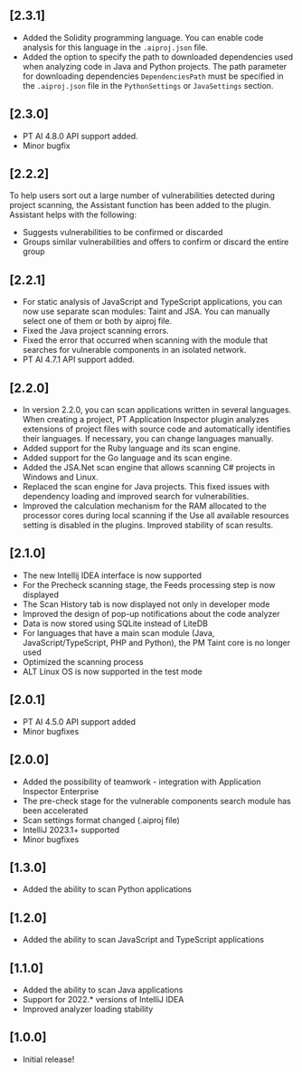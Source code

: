 ## [2.3.1]

- Added the Solidity programming language. You can enable code analysis for this language in the `.aiproj.json` file.
- Added the option to specify the path to downloaded dependencies used when analyzing code in Java and Python projects.
  The path parameter for downloading dependencies `DependenciesPath` must be specified in the `.aiproj.json` file in the
  `PythonSettings` or `JavaSettings` section.

## [2.3.0]

- PT AI 4.8.0 API support added.
- Minor bugfix

## [2.2.2]

To help users sort out a large number of vulnerabilities detected during project scanning, the Assistant function has been added to the plugin.
Assistant helps with the following:
- Suggests vulnerabilities to be confirmed or discarded
- Groups similar vulnerabilities and offers to confirm or discard the entire group

## [2.2.1]

- For static analysis of JavaScript and TypeScript applications, you can now use separate scan modules: Taint and JSA. You can manually select one of them or both by aiproj file.
- Fixed the Java project scanning errors.
- Fixed the error that occurred when scanning with the module that searches for vulnerable components in an isolated network.
- PT AI 4.7.1 API support added.

## [2.2.0]

- In version 2.2.0, you can scan applications written in several languages. When creating a project, PT Application Inspector plugin analyzes extensions of project files with source code and automatically identifies their languages. If necessary, you can change languages manually.
- Added support for the Ruby language and its scan engine.
- Added support for the Go language and its scan engine.
- Added the JSA.Net scan engine that allows scanning C# projects in Windows and Linux.
- Replaced the scan engine for Java projects. This fixed issues with dependency loading and improved search for vulnerabilities.
- Improved the calculation mechanism for the RAM allocated to the processor cores during local scanning if the Use all available resources setting is disabled in the plugins. Improved stability of scan results.

## [2.1.0]

- The new Intellij IDEA interface is now supported
- For the Precheck scanning stage, the Feeds processing step is now displayed
- The Scan History tab is now displayed not only in developer mode
- Improved the design of pop-up notifications about the code analyzer
- Data is now stored using SQLite instead of LiteDB
- For languages that have a main scan module (Java, JavaScript/TypeScript, PHP and Python), the PM Taint core is no longer used
- Optimized the scanning process
- ALT Linux OS is now supported in the test mode

## [2.0.1]

- PT AI 4.5.0 API support added
- Minor bugfixes

## [2.0.0]

- Added the possibility of teamwork - integration with Application Inspector Enterprise
- The pre-check stage for the vulnerable components search module has been accelerated
- Scan settings format changed (.aiproj file)
- IntelliJ 2023.1+ supported
- Minor bugfixes

## [1.3.0]

- Added the ability to scan Python applications

## [1.2.0]

- Added the ability to scan JavaScript and TypeScript applications

## [1.1.0]

- Added the ability to scan Java applications
- Support for 2022.* versions of IntelliJ IDEA
- Improved analyzer loading stability

## [1.0.0]

- Initial release!
